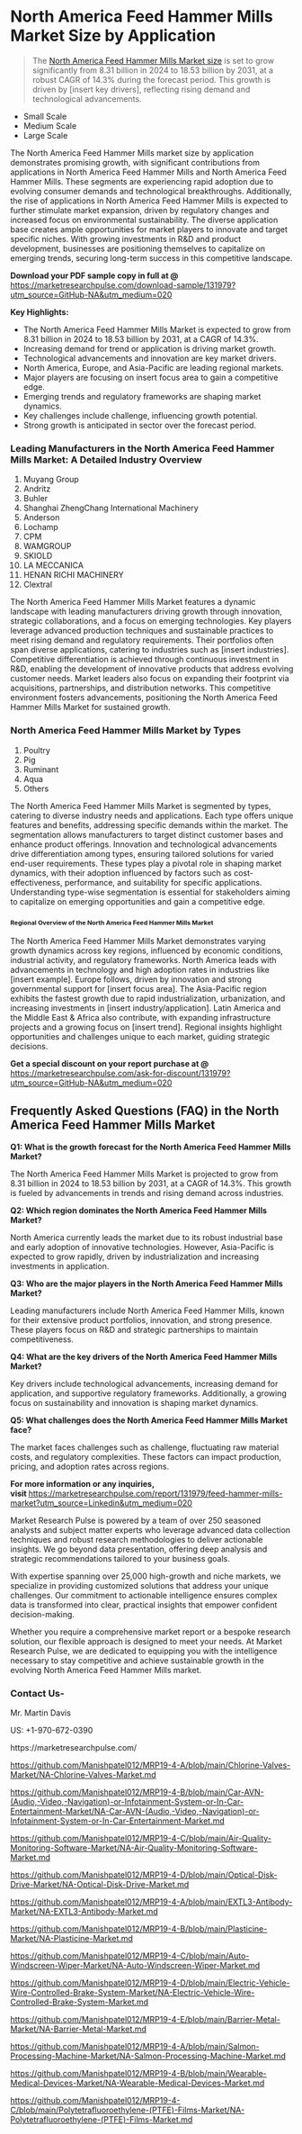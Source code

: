 <h1>North America Feed Hammer Mills Market&nbsp;Size by Application</h1><blockquote><p>The <a href="https://marketresearchpulse.com/download-sample/131979?utm_source=GitHub-NA&amp;utm_medium=020">North America Feed Hammer Mills Market size</a> is set to grow significantly from 8.31 billion in 2024 to 18.53 billion by 2031, at a robust CAGR of 14.3% during the forecast period. This growth is driven by [insert key drivers], reflecting rising demand and technological advancements.</p></blockquote><ul><li>Small Scale<li> Medium Scale<li> Large Scale</li></ul><p>The North America Feed Hammer Mills market size by application demonstrates promising growth, with significant contributions from applications in North America Feed Hammer Mills and North America Feed Hammer Mills. These segments are experiencing rapid adoption due to evolving consumer demands and technological breakthroughs. Additionally, the rise of applications in North America Feed Hammer Mills is expected to further stimulate market expansion, driven by regulatory changes and increased focus on environmental sustainability. The diverse application base creates ample opportunities for market players to innovate and target specific niches. With growing investments in R&D and product development, businesses are positioning themselves to capitalize on emerging trends, securing long-term success in this competitive landscape.</p><p><strong>Download your PDF sample copy in full at @ </strong><a href="https://marketresearchpulse.com/download-sample/131979?utm_source=GitHub-NA&amp;utm_medium=020">https://marketresearchpulse.com/download-sample/131979?utm_source=GitHub-NA&amp;utm_medium=020</a></p><p><strong>Key Highlights: </strong></p><ul><li>The North America Feed Hammer Mills Market is expected to grow from 8.31 billion in 2024 to 18.53 billion by 2031, at a CAGR of 14.3%.</li><li>Increasing demand for trend or application is driving market growth.</li><li>Technological advancements and innovation are key market drivers.</li><li>North America, Europe, and Asia-Pacific are leading regional markets.</li><li>Major players are focusing on insert focus area to gain a competitive edge.</li><li>Emerging trends and regulatory frameworks are shaping market dynamics.</li><li>Key challenges include challenge, influencing growth potential.</li><li>Strong growth is anticipated in sector over the forecast period.</li></ul><h3>Leading Manufacturers in the North America Feed Hammer Mills Market: A Detailed Industry Overview</h3><ol><li>Muyang Group</li><li>Andritz</li><li>Buhler</li><li>Shanghai ZhengChang International Machinery</li><li>Anderson</li><li>Lochamp</li><li>CPM</li><li>WAMGROUP</li><li>SKIOLD</li><li>LA MECCANICA</li><li>HENAN RICHI MACHINERY</li><li>Clextral</li></ol><div class="flex max-w-full flex-col flex-grow"><div class="min-h-8 text-message flex w-full flex-col items-end gap-2 whitespace-normal break-words [.text-message+&amp;]:mt-5" dir="auto" data-message-author-role="assistant" data-message-id="fd8432e4-4910-450d-b182-61b7bfb0a01f" data-message-model-slug="gpt-4o"><div class="flex w-full flex-col gap-1 empty:hidden first:pt-[3px]"><div class="markdown prose w-full break-words dark:prose-invert light"><p>The North America Feed Hammer Mills Market features a dynamic landscape with leading manufacturers driving growth through innovation, strategic collaborations, and a focus on emerging technologies. Key players leverage advanced production techniques and sustainable practices to meet rising demand and regulatory requirements. Their portfolios often span diverse applications, catering to industries such as [insert industries]. Competitive differentiation is achieved through continuous investment in R&amp;D, enabling the development of innovative products that address evolving customer needs. Market leaders also focus on expanding their footprint via acquisitions, partnerships, and distribution networks. This competitive environment fosters advancements, positioning the North America Feed Hammer Mills Market for sustained growth.</p></div></div></div></div><h3>North America Feed Hammer Mills Market by Types</h3><ol><li>Poultry<li> Pig<li> Ruminant<li> Aqua<li> Others</li></ol><div class="flex max-w-full flex-col flex-grow"><div class="min-h-8 text-message flex w-full flex-col items-end gap-2 whitespace-normal break-words [.text-message+&amp;]:mt-5" dir="auto" data-message-author-role="assistant" data-message-id="084470be-0bb7-4664-bddf-5156b4f41249" data-message-model-slug="gpt-4o-mini"><div class="flex w-full flex-col gap-1 empty:hidden first:pt-[3px]"><div class="markdown prose w-full break-words dark:prose-invert light"><p>The North America Feed Hammer Mills Market is segmented by types, catering to diverse industry needs and applications. Each type offers unique features and benefits, addressing specific demands within the market. The segmentation allows manufacturers to target distinct customer bases and enhance product offerings. Innovation and technological advancements drive differentiation among types, ensuring tailored solutions for varied end-user requirements. These types play a pivotal role in shaping market dynamics, with their adoption influenced by factors such as cost-effectiveness, performance, and suitability for specific applications. Understanding type-wise segmentation is essential for stakeholders aiming to capitalize on emerging opportunities and gain a competitive edge.</p></div></div></div></div><h3><span style="font-size: 11px;">Regional Overview of the North America Feed Hammer Mills Market</span></h3><div class="flex max-w-full flex-col flex-grow"><div class="min-h-8 text-message flex w-full flex-col items-end gap-2 whitespace-normal break-words [.text-message+&amp;]:mt-5" dir="auto" data-message-author-role="assistant" data-message-id="e9038762-ce64-4e30-91c9-9bd413514231" data-message-model-slug="gpt-4o-mini"><div class="flex w-full flex-col gap-1 empty:hidden first:pt-[3px]"><div class="markdown prose w-full break-words dark:prose-invert light"><p>The North America Feed Hammer Mills Market demonstrates varying growth dynamics across key regions, influenced by economic conditions, industrial activity, and regulatory frameworks. North America leads with advancements in technology and high adoption rates in industries like [insert example]. Europe follows, driven by innovation and strong governmental support for [insert focus area]. The Asia-Pacific region exhibits the fastest growth due to rapid industrialization, urbanization, and increasing investments in [insert industry/application]. Latin America and the Middle East &amp; Africa also contribute, with expanding infrastructure projects and a growing focus on [insert trend]. Regional insights highlight opportunities and challenges unique to each market, guiding strategic decisions.</p></div></div></div></div><p><strong>Get a special discount on your report purchase at @ </strong><a href="https://marketresearchpulse.com/ask-for-discount/131979?utm_source=GitHub-NA&amp;utm_medium=020">https://marketresearchpulse.com/ask-for-discount/131979?utm_source=GitHub-NA&amp;utm_medium=020</a></p><h2>Frequently Asked Questions (FAQ) in the North America Feed Hammer Mills Market</h2><p><strong>Q1: What is the growth forecast for the North America Feed Hammer Mills Market?</strong></p><p>The North America Feed Hammer Mills Market is projected to grow from 8.31 billion in 2024 to 18.53 billion by 2031, at a CAGR of 14.3%. This growth is fueled by advancements in trends and rising demand across industries.</p><p><strong>Q2: Which region dominates the North America Feed Hammer Mills Market?</strong></p><p>North America currently leads the market due to its robust industrial base and early adoption of innovative technologies. However, Asia-Pacific is expected to grow rapidly, driven by industrialization and increasing investments in application.</p><p><strong>Q3: Who are the major players in the North America Feed Hammer Mills Market?</strong></p><p>Leading manufacturers include North America Feed Hammer Mills, known for their extensive product portfolios, innovation, and strong presence. These players focus on R&amp;D and strategic partnerships to maintain competitiveness.</p><p><strong>Q4: What are the key drivers of the North America Feed Hammer Mills Market?</strong></p><p>Key drivers include technological advancements, increasing demand for application, and supportive regulatory frameworks. Additionally, a growing focus on sustainability and innovation is shaping market dynamics.</p><p><strong>Q5: What challenges does the North America Feed Hammer Mills Market face?</strong></p><p>The market faces challenges such as challenge, fluctuating raw material costs, and regulatory complexities. These factors can impact production, pricing, and adoption rates across regions.</p><p><strong>For more information or any inquiries, visit&nbsp;</strong><a href="https://marketresearchpulse.com/report/131979/feed-hammer-mills-market?utm_source=Linkedin&utm_medium=020">https://marketresearchpulse.com/report/131979/feed-hammer-mills-market?utm_source=Linkedin&utm_medium=020</a></p><p>Market Research Pulse is powered by a team of over 250 seasoned analysts and subject matter experts who leverage advanced data collection techniques and robust research methodologies to deliver actionable insights. We go beyond data presentation, offering deep analysis and strategic recommendations tailored to your business goals.</p><p>With expertise spanning over 25,000 high-growth and niche markets, we specialize in providing customized solutions that address your unique challenges. Our commitment to actionable intelligence ensures complex data is transformed into clear, practical insights that empower confident decision-making.</p><p>Whether you require a comprehensive market report or a bespoke research solution, our flexible approach is designed to meet your needs. At Market Research Pulse, we are dedicated to equipping you with the intelligence necessary to stay competitive and achieve sustainable growth in the evolving North America Feed Hammer Mills market.</p><h3><strong>Contact Us-</strong></h3><p>Mr. Martin Davis</p><p>US: +1-970-672-0390</p><p>https://marketresearchpulse.com/</p><p><a href="https://github.com/Manishpatel012/MRP19-4-A/blob/main/Chlorine-Valves-Market/NA-Chlorine-Valves-Market.md">https://github.com/Manishpatel012/MRP19-4-A/blob/main/Chlorine-Valves-Market/NA-Chlorine-Valves-Market.md</a></p><p><a href="https://github.com/Manishpatel012/MRP19-4-B/blob/main/Car-AVN-(Audio,-Video,-Navigation)-or-Infotainment-System-or-In-Car-Entertainment-Market/NA-Car-AVN-(Audio,-Video,-Navigation)-or-Infotainment-System-or-In-Car-Entertainment-Market.md">https://github.com/Manishpatel012/MRP19-4-B/blob/main/Car-AVN-(Audio,-Video,-Navigation)-or-Infotainment-System-or-In-Car-Entertainment-Market/NA-Car-AVN-(Audio,-Video,-Navigation)-or-Infotainment-System-or-In-Car-Entertainment-Market.md</a></p><p><a href="https://github.com/Manishpatel012/MRP19-4-C/blob/main/Air-Quality-Monitoring-Software-Market/NA-Air-Quality-Monitoring-Software-Market.md">https://github.com/Manishpatel012/MRP19-4-C/blob/main/Air-Quality-Monitoring-Software-Market/NA-Air-Quality-Monitoring-Software-Market.md</a></p><p><a href="https://github.com/Manishpatel012/MRP19-4-D/blob/main/Optical-Disk-Drive-Market/NA-Optical-Disk-Drive-Market.md">https://github.com/Manishpatel012/MRP19-4-D/blob/main/Optical-Disk-Drive-Market/NA-Optical-Disk-Drive-Market.md</a></p><p><a href="https://github.com/Manishpatel012/MRP19-4-A/blob/main/EXTL3-Antibody-Market/NA-EXTL3-Antibody-Market.md">https://github.com/Manishpatel012/MRP19-4-A/blob/main/EXTL3-Antibody-Market/NA-EXTL3-Antibody-Market.md</a></p><p><a href="https://github.com/Manishpatel012/MRP19-4-B/blob/main/Plasticine-Market/NA-Plasticine-Market.md">https://github.com/Manishpatel012/MRP19-4-B/blob/main/Plasticine-Market/NA-Plasticine-Market.md</a></p><p><a href="https://github.com/Manishpatel012/MRP19-4-C/blob/main/Auto-Windscreen-Wiper-Market/NA-Auto-Windscreen-Wiper-Market.md">https://github.com/Manishpatel012/MRP19-4-C/blob/main/Auto-Windscreen-Wiper-Market/NA-Auto-Windscreen-Wiper-Market.md</a></p><p><a href="https://github.com/Manishpatel012/MRP19-4-D/blob/main/Electric-Vehicle-Wire-Controlled-Brake-System-Market/NA-Electric-Vehicle-Wire-Controlled-Brake-System-Market.md">https://github.com/Manishpatel012/MRP19-4-D/blob/main/Electric-Vehicle-Wire-Controlled-Brake-System-Market/NA-Electric-Vehicle-Wire-Controlled-Brake-System-Market.md</a></p><p><a href="https://github.com/Manishpatel012/MRP19-4-E/blob/main/Barrier-Metal-Market/NA-Barrier-Metal-Market.md">https://github.com/Manishpatel012/MRP19-4-E/blob/main/Barrier-Metal-Market/NA-Barrier-Metal-Market.md</a></p><p><a href="https://github.com/Manishpatel012/MRP19-4-A/blob/main/Salmon-Processing-Machine-Market/NA-Salmon-Processing-Machine-Market.md">https://github.com/Manishpatel012/MRP19-4-A/blob/main/Salmon-Processing-Machine-Market/NA-Salmon-Processing-Machine-Market.md</a></p><p><a href="https://github.com/Manishpatel012/MRP19-4-B/blob/main/Wearable-Medical-Devices-Market/NA-Wearable-Medical-Devices-Market.md">https://github.com/Manishpatel012/MRP19-4-B/blob/main/Wearable-Medical-Devices-Market/NA-Wearable-Medical-Devices-Market.md</a></p><p><a href="https://github.com/Manishpatel012/MRP19-4-C/blob/main/Polytetrafluoroethylene-(PTFE)-Films-Market/NA-Polytetrafluoroethylene-(PTFE)-Films-Market.md">https://github.com/Manishpatel012/MRP19-4-C/blob/main/Polytetrafluoroethylene-(PTFE)-Films-Market/NA-Polytetrafluoroethylene-(PTFE)-Films-Market.md</a></p>
